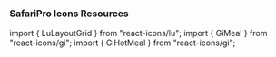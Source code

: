 ### SafariPro Icons Resources

import { LuLayoutGrid } from "react-icons/lu";
import { GiMeal } from "react-icons/gi";
import { GiHotMeal } from "react-icons/gi";
